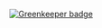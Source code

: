 
[![Greenkeeper badge](https://badges.greenkeeper.io/waricoma/simple-witp.svg)](https://greenkeeper.io/)
